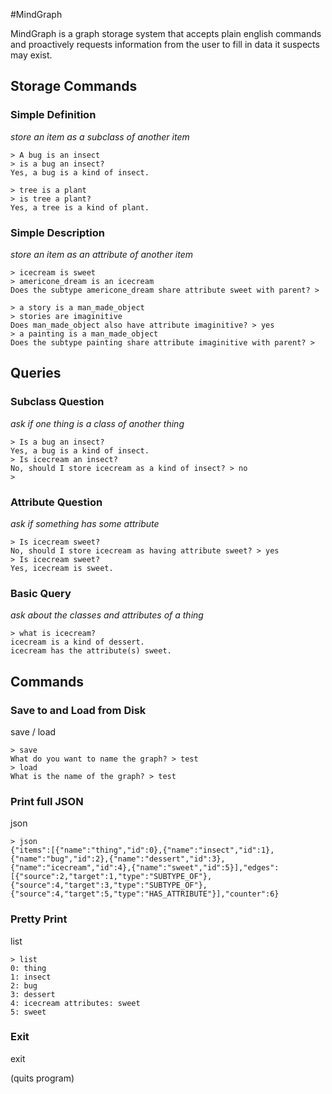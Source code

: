 #MindGraph

MindGraph is a graph storage system that accepts plain english commands and proactively requests information from the user to fill in data it suspects may exist.

## Storage Commands

### Simple Definition

*store an item as a subclass of another item*
```code
> A bug is an insect
> is a bug an insect?
Yes, a bug is a kind of insect.

> tree is a plant
> is tree a plant?
Yes, a tree is a kind of plant.
```

### Simple Description

*store an item as an attribute of another item*
```code
> icecream is sweet
> americone_dream is an icecream
Does the subtype americone_dream share attribute sweet with parent? >

> a story is a man_made_object
> stories are imaginitive
Does man_made_object also have attribute imaginitive? > yes
> a painting is a man_made_object
Does the subtype painting share attribute imaginitive with parent? >
```
## Queries

### Subclass Question

*ask if one thing is a class of another thing*
```code
> Is a bug an insect?
Yes, a bug is a kind of insect.
> Is icecream an insect?
No, should I store icecream as a kind of insect? > no
>
```

### Attribute Question

*ask if something has some attribute*
```code
> Is icecream sweet?
No, should I store icecream as having attribute sweet? > yes
> Is icecream sweet?
Yes, icecream is sweet.
```

### Basic Query

*ask about the classes and attributes of a thing*
```code
> what is icecream?
icecream is a kind of dessert.
icecream has the attribute(s) sweet.
```

## Commands

### Save to and Load from Disk

save / load
```code
> save
What do you want to name the graph? > test
> load
What is the name of the graph? > test
```
### Print full JSON

json
```code
> json
{"items":[{"name":"thing","id":0},{"name":"insect","id":1},{"name":"bug","id":2},{"name":"dessert","id":3},{"name":"icecream","id":4},{"name":"sweet","id":5}],"edges":[{"source":2,"target":1,"type":"SUBTYPE_OF"},{"source":4,"target":3,"type":"SUBTYPE_OF"},{"source":4,"target":5,"type":"HAS_ATTRIBUTE"}],"counter":6}
```
### Pretty Print

list
```code
> list
0: thing
1: insect
2: bug
3: dessert
4: icecream attributes: sweet
5: sweet
```

### Exit

exit

(quits program)
